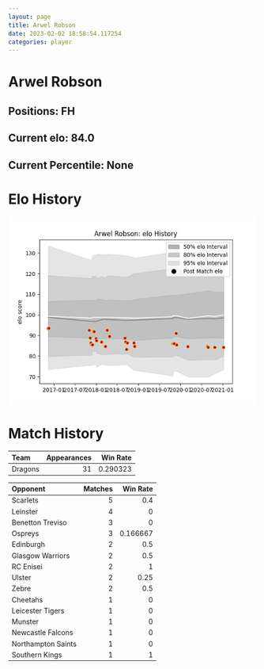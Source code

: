 ```yaml
---  
layout: page  
title: Arwel Robson  
date: 2023-02-02 18:58:54.117254  
categories: player  
---
```

# Arwel Robson

## Positions: FH

## Current elo: 84.0

## Current Percentile: None

# Elo History


![elo history](history_ArwelRobson.png)
# Match History


| Team    |   Appearances |   Win Rate |
|:--------|--------------:|-----------:|
| Dragons |            31 |   0.290323 |

| Opponent           |   Matches |   Win Rate |
|:-------------------|----------:|-----------:|
| Scarlets           |         5 |   0.4      |
| Leinster           |         4 |   0        |
| Benetton Treviso   |         3 |   0        |
| Ospreys            |         3 |   0.166667 |
| Edinburgh          |         2 |   0.5      |
| Glasgow Warriors   |         2 |   0.5      |
| RC Enisei          |         2 |   1        |
| Ulster             |         2 |   0.25     |
| Zebre              |         2 |   0.5      |
| Cheetahs           |         1 |   0        |
| Leicester Tigers   |         1 |   0        |
| Munster            |         1 |   0        |
| Newcastle Falcons  |         1 |   0        |
| Northampton Saints |         1 |   0        |
| Southern Kings     |         1 |   1        |